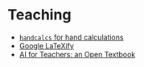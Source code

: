 # Teaching

- [`handcalcs` for hand calculations](https://github.com/connorferster/handcalcs)
- [Google LaTeXify](https://github.com/google/latexify_py)
- [AI for Teachers: an Open Textbook](https://pressbooks.pub/aiforteachers/)
